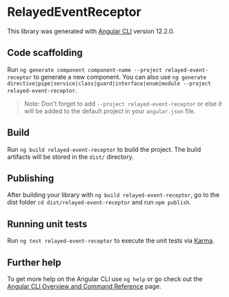 # RelayedEventReceptor

This library was generated with [Angular CLI](https://github.com/angular/angular-cli) version 12.2.0.

## Code scaffolding

Run `ng generate component component-name --project relayed-event-receptor` to generate a new component. You can also use `ng generate directive|pipe|service|class|guard|interface|enum|module --project relayed-event-receptor`.
> Note: Don't forget to add `--project relayed-event-receptor` or else it will be added to the default project in your `angular.json` file. 

## Build

Run `ng build relayed-event-receptor` to build the project. The build artifacts will be stored in the `dist/` directory.

## Publishing

After building your library with `ng build relayed-event-receptor`, go to the dist folder `cd dist/relayed-event-receptor` and run `npm publish`.

## Running unit tests

Run `ng test relayed-event-receptor` to execute the unit tests via [Karma](https://karma-runner.github.io).

## Further help

To get more help on the Angular CLI use `ng help` or go check out the [Angular CLI Overview and Command Reference](https://angular.io/cli) page.

